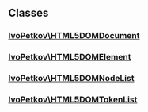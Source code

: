 ## Classes

### [IvoPetkov\HTML5DOMDocument](ivopetkov.html5domdocument.class.md)

### [IvoPetkov\HTML5DOMElement](ivopetkov.html5domelement.class.md)

### [IvoPetkov\HTML5DOMNodeList](ivopetkov.html5domnodelist.class.md)

### [IvoPetkov\HTML5DOMTokenList](ivopetkov.html5domtokenlist.class.md)

